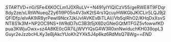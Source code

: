 $START$VD+nG/SFe4XKOCLm1J0XRuLV++N491ylYlQlCzV55/geRWE8T9FDqr8dy2ze/xLRtWNueqZ2y61l9P05n4V3xK2tS4rs1QcuyHWKGbJKlCLir5LQJ9j2QFIDfp/elvAK9iR8yrPewI9Ncx7JklJvIAVKEvBiTLAl//Vb5qIRhO2/KHqDxXsvSNT8S1k3M+NP2OC9NS+IWRdD7sC3B3t5jX6DzGNeGQtMTFGZ5vfowwfKDpua3KWjuOwx+sz4A8KE0cGR7iLjWVYlQsG4W3R0xnNwiduchKH039opL3Guyr2eJzzbcHLKy3eBjAkcYUoKh2YXk5J4p6kz6RdMsQ78Wg==$END$
